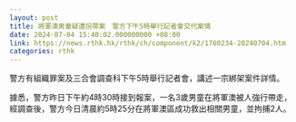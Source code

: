 ```yaml
---
layout: post
title: 將軍澳男童疑遭拐帶案　警方下午5時舉行記者會交代案情
date: 2024-07-04 15:40:02.000000000 +08:00
link: https://news.rthk.hk/rthk/ch/component/k2/1760234-20240704.htm
categories: rthk
---
```


警方有組織罪案及三合會調查科下午5時舉行記者會，講述一宗綁架案件詳情。

據悉，警方昨日下午約4時30時接到報案，一名3歲男童在將軍澳被人強行帶走，經調查後，警方今日清晨約5時25分在將軍澳區成功救出相關男童，並拘捕2人。
